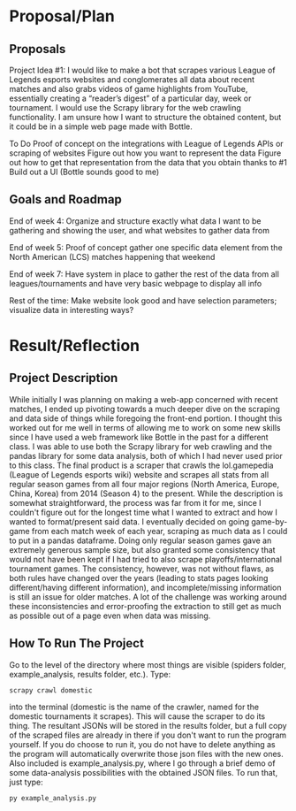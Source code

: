 # Proposal/Plan

## Proposals
Project Idea #1: I would like to make a bot that scrapes various League of Legends esports websites and conglomerates all data about recent matches
and also grabs videos of game highlights from YouTube, essentially creating a “reader’s digest” of a particular day, week or tournament. 
I would use the Scrapy library for the web crawling functionality. 
I am unsure how I want to structure the obtained content, but it could be in a simple web page made with Bottle.

To Do
Proof of concept on the integrations with League of Legends APIs or scraping of websites
Figure out how you want to represent the data
Figure out how to get that representation from the data that you obtain thanks to #1
Build out a UI (Bottle sounds good to me) 

## Goals and Roadmap
End of week 4: Organize and structure exactly what data I want to be gathering and showing the user, and what websites to gather data from

End of week 5: Proof of concept gather one specific data element from the North American (LCS) matches happening that weekend

End of week 7: Have system in place to gather the rest of the data from all leagues/tournaments and have very basic webpage to display all info

Rest of the time: Make website look good and have selection parameters; visualize data in interesting ways?

# Result/Reflection

## Project Description
While initially I was planning on making a web-app concerned with recent matches, I ended up pivoting towards a much deeper dive
on the scraping and data side of things while foregoing the front-end portion. I thought this worked out for me well in terms of 
allowing me to work on some new skills since I have used a web framework like Bottle in the past for a different class.
I was able to use both the Scrapy library for web crawling and the pandas library for some data analysis, both of which I had
never used prior to this class.
The final product is a scraper that crawls the lol.gamepedia (League of Legends esports wiki) website and scrapes all stats
from all regular season games from all four major regions (North America, Europe, China, Korea) from 2014 (Season 4) to the present.
While the description is somewhat straightforward, the process was far from it for me, since I couldn't figure out for the longest
time what I wanted to extract and how I wanted to format/present said data. I eventually decided on going game-by-game from each
match week of each year, scraping as much data as I could to put in a pandas dataframe. Doing only regular season games gave an
extremely generous sample size, but also granted some consistency that would not have been kept if I had tried to also scrape
playoffs/international tournament games. The consistency, however, was not without flaws, as both rules have changed over the 
years (leading to stats pages looking different/having different information), and incomplete/missing information is still an issue 
for older matches. A lot of the challenge was working around these inconsistencies and error-proofing the extraction to still get
as much as possible out of a page even when data was missing.

## How To Run The Project
Go to the level of the directory where most things are visible (spiders folder, example_analysis, results folder, etc.). Type:
```
scrapy crawl domestic
```
into the terminal (domestic is the name of the crawler, named for the domestic tournaments it scrapes). This will cause the 
scraper to do its thing. The resultant JSONs will be stored in the results folder, but a full copy of the scraped files
are already in there if you don't want to run the program yourself. If you do choose to run it, you do not have to delete anything
as the program will automatically overwrite those json files with the new ones. 
Also included is example_analysis.py, where I go through a brief demo of some data-analysis possibilities with the obtained JSON files.
To run that, just type:
```
py example_analysis.py
```